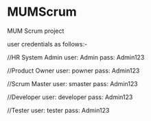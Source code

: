 # MUMScrum
MUM Scrum project


user credentials as follows:- 

//HR System Admin
user: Admin
pass: Admin123


//Product Owner
user: powner
pass: Admin123

//Scrum Master
user: smaster
pass: Admin123

//Developer
user: developer
pass: Admin123

//Tester
user: tester
pass: Admin123